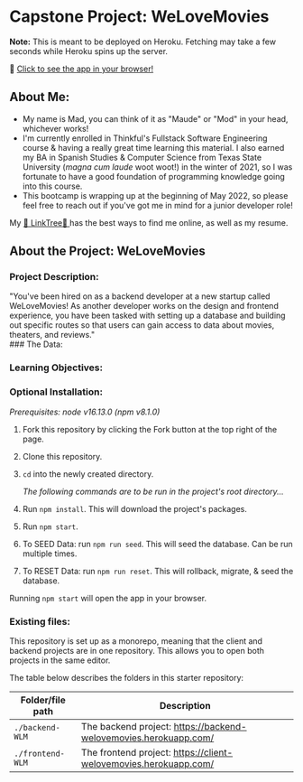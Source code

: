 # Capstone Project: WeLoveMovies

**Note:** This is meant to be deployed on Heroku. Fetching may take a few
seconds while Heroku spins up the server.

:link: <a href='https://client-welovemovies.herokuapp.com/'>Click to see the app
in your browser!</a>
## About Me:
- My name is Mad, you can think of it as "Maude" or "Mod" in your head,
  whichever works!
- I'm currently enrolled in Thinkful's Fullstack Software Engineering course &
  having a really great time learning this material. I also earned my BA in
  Spanish Studies & Computer Science from Texas State University (*magna cum
  laude* woot woot!) in the winter of 2021, so I was fortunate to have a good
  foundation of programming knowledge going into this course. 
- This bootcamp is wrapping up at the beginning of May 2022, so please feel free
  to reach out if you've got me in mind for a junior developer role! 

My [🌲 LinkTree🌲 ](https://linktr.ee/madgodinez) has the best ways to find me
online, as well as my resume. 


## About the Project: WeLoveMovies
### Project Description:
<div class="description">
"You've been hired on as a backend developer at a new startup called
WeLoveMovies! As another developer works on the design and frontend experience,
you have been tasked with setting up a database and building out specific routes
so that users can gain access to data about movies, theaters, and reviews."
</div>
### The Data:

### Learning Objectives: 

### Optional Installation:
*Prerequisites: node v16.13.0 (npm v8.1.0)*
1. Fork this repository by clicking the Fork button at the top right of the
   page.
2. Clone this repository.
3. `cd` into the newly created directory.
   
    *The following commands are to be run in the project's root directory...*

4.  Run `npm install`. This will download the project's packages.
5.  Run `npm start`.
6.  To SEED Data: run `npm run seed`. This will seed the database. Can be run
    multiple times.
7.  To RESET Data: run `npm run reset`. This will rollback, migrate, & seed the
    database. 

Running `npm start` will open the app in your browser.

### Existing files:

This repository is set up as a monorepo, meaning that the client and backend
projects are in one repository. This allows you to open both projects in the
same editor.

The table below describes the folders in this starter repository:

| Folder/file path | Description                                                      |
| ---------------- | ---------------------------------------------------------------- |
| `./backend-WLM`  | The backend project: https://backend-welovemovies.herokuapp.com/ |
| `./frontend-WLM` | The frontend project: https://client-welovemovies.herokuapp.com/ |


